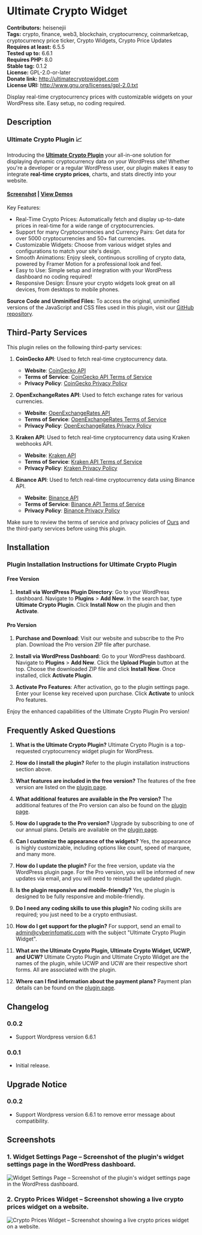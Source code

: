 # Ultimate Crypto Widget #
**Contributors:** heisenejii  
**Tags:** crypto, finance, web3, blockchain, cryptocurrency, coinmarketcap, cryptocurrency price ticker, Crypto Widgets, Crypto Price Updates  
**Requires at least:** 6.5.5  
**Tested up to:** 6.6.1  
**Requires PHP:** 8.0  
**Stable tag:** 0.1.2  
**License:** GPL-2.0-or-later  
**Donate link:** http://ultimatecryptowidget.com  
**License URI:** http://www.gnu.org/licenses/gpl-2.0.txt  

Display real-time cryptocurrency prices with customizable widgets on your WordPress site. Easy setup, no coding required.

## Description ##
### Ultimate Crypto Plugin 📈
Introducing the **[Ultimate Crypto Plugin](http://ultimatecryptowidget.com?utm_source=wp-ultimate-crypto-widget "Ultimate Crypto Widget")**  your all-in-one solution for displaying dynamic cryptocurrency data on your WordPress site! Whether you're a developer or a regular WordPress user, our plugin makes it easy to integrate **real-time crypto prices**, charts, and stats directly into your website.


#### [Screenshot](#screenshots "Ultimate Crypto Widget screenshots.") | [View Demos](http://ultimatecryptowidget.com?utm_source=wp-ultimate-crypto-widget "Ultimate Crypto Widget plugin demos.")

Key Features:
- Real-Time Crypto Prices: Automatically fetch and display up-to-date prices in real-time for a wide range of cryptocurrencies.
- Support for many Cryptocurrencies and Currency Pairs: Get data for over 5000 cryptocurrencies and 50+ fiat currencies.
- Customizable Widgets: Choose from various widget styles and configurations to match your site's design.
- Smooth Animations: Enjoy sleek, continuous scrolling of crypto data, powered by Framer Motion for a professional look and feel.
- Easy to Use: Simple setup and integration with your WordPress dashboard  no coding required!
- Responsive Design: Ensure your crypto widgets look great on all devices, from desktops to mobile phones.

**Source Code and Unminified Files:**
To access the original, unminified versions of the JavaScript and CSS files used in this plugin, visit our [GitHub repository](https://github.com/cyberinfomatic/ultimate-crypto-widget/).

## Third-Party Services
This plugin relies on the following third-party services:

1. **CoinGecko API**: Used to fetch real-time cryptocurrency data.
   - **Website**: [CoinGecko API](https://www.coingecko.com/en/api)
   - **Terms of Service**: [CoinGecko API Terms of Service](https://www.coingecko.com/en/terms)
   - **Privacy Policy**: [CoinGecko Privacy Policy](https://www.coingecko.com/en/privacy)

2. **OpenExchangeRates API**: Used to fetch exchange rates for various currencies.
   - **Website**: [OpenExchangeRates API](https://openexchangerates.org/)
   - **Terms of Service**: [OpenExchangeRates Terms of Service](https://openexchangerates.org/terms)
   - **Privacy Policy**: [OpenExchangeRates Privacy Policy](https://openexchangerates.org/privacy)

3. **Kraken API**: Used to fetch real-time cryptocurrency data using Kraken webhooks API.
   - **Website**: [Kraken API](https://www.kraken.com/features/api)
   - **Terms of Service**: [Kraken API Terms of Service](https://www.kraken.com/legal)
   - **Privacy Policy**: [Kraken Privacy Policy](https://www.kraken.com/legal)

4. **Binance API**: Used to fetch real-time cryptocurrency data using Binance API.
   - **Website**: [Binance API](https://www.binance.com/en/support/faq/360002502072)
   - **Terms of Service**: [Binance API Terms of Service](https://www.binance.com/en/terms)
   - **Privacy Policy**: [Binance Privacy Policy](https://www.binance.com/en/privacy)



Make sure to review the terms of service and privacy policies of [Ours](https://ultimatecryptowidget.com/privacy-policy/) and the third-party services before using this plugin.

## Installation ##
### Plugin Installation Instructions for Ultimate Crypto Plugin

#### Free Version
1. **Install via WordPress Plugin Directory**:
    Go to your WordPress dashboard.
    Navigate to **Plugins** > **Add New**.
    In the search bar, type **Ultimate Crypto Plugin**.
    Click **Install Now** on the plugin and then **Activate**.

#### Pro Version
1. **Purchase and Download**:
    Visit our website and subscribe to the Pro plan.
    Download the Pro version ZIP file after purchase.

2. **Install via WordPress Dashboard**:
    Go to your WordPress dashboard.
    Navigate to **Plugins** > **Add New**.
    Click the **Upload Plugin** button at the top.
    Choose the downloaded ZIP file and click **Install Now**.
    Once installed, click **Activate Plugin**.

3. **Activate Pro Features**:
    After activation, go to the plugin settings page.
    Enter your license key received upon purchase.
    Click **Activate** to unlock Pro features.

Enjoy the enhanced capabilities of the Ultimate Crypto Plugin Pro version!

## Frequently Asked Questions ##

1. **What is the Ultimate Crypto Plugin?**
    Ultimate Crypto Plugin is a top-requested cryptocurrency widget plugin for WordPress.

2. **How do I install the plugin?**
    Refer to the plugin installation instructions section above.

3. **What features are included in the free version?**
    The features of the free version are listed on the [plugin page](https://ultimatecryptowidget.com/).

4. **What additional features are available in the Pro version?**
    The additional features of the Pro version can also be found on the [plugin page](https://ultimatecryptowidget.com/).

5. **How do I upgrade to the Pro version?**
    Upgrade by subscribing to one of our annual plans. Details are available on the [plugin page](https://ultimatecryptowidget.com/).

6. **Can I customize the appearance of the widgets?**
    Yes, the appearance is highly customizable, including options like count, speed of marquee, and many more.

7. **How do I update the plugin?**
    For the free version, update via the WordPress plugin page. For the Pro version, you will be informed of new updates via email, and you will need to reinstall the updated plugin.

8. **Is the plugin responsive and mobile-friendly?**
    Yes, the plugin is designed to be fully responsive and mobile-friendly.

9. **Do I need any coding skills to use this plugin?**
    No coding skills are required; you just need to be a crypto enthusiast.

10. **How do I get support for the plugin?**
     For support, send an email to admin@cyberinfomatic.com with the subject "Ultimate Crypto Plugin Widget".

11. **What are the Ultimate Crypto Plugin, Ultimate Crypto Widget, UCWP, and UCW?**
     Ultimate Crypto Plugin and Ultimate Crypto Widget are the names of the plugin, while UCWP and UCW are their respective short forms. All are associated with the plugin.

12. **Where can I find information about the payment plans?**
     Payment plan details can be found on the [plugin page](https://ultimatecryptowidget.com/).

## Changelog ##

### 0.0.2 ###
* Support Wordpress version 6.6.1

### 0.0.1 ###
* Initial release.

## Upgrade Notice ##

### 0.0.2 ###
* Support Wordpress version 6.6.1 to remove error message about compatibility.

## Screenshots ##

### 1. **Widget Settings Page** – Screenshot of the plugin's widget settings page in the WordPress dashboard. ###
![**Widget Settings Page** – Screenshot of the plugin's widget settings page in the WordPress dashboard.](http://ps.w.org/ultimate-crypto-widget/assets/screenshot-1.png)

### 2. **Crypto Prices Widget** – Screenshot showing a live crypto prices widget on a website. ###
![**Crypto Prices Widget** – Screenshot showing a live crypto prices widget on a website.](http://ps.w.org/ultimate-crypto-widget/assets/screenshot-2.png)


